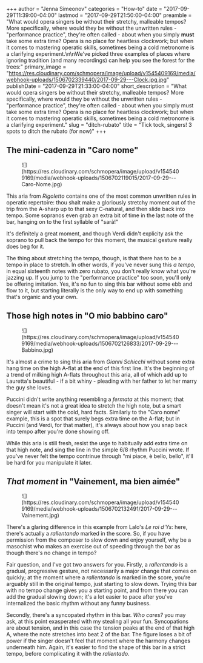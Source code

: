 +++
author = "Jenna Simeonov"
categories = "How-to"
date = "2017-09-29T11:39:00-04:00"
lastmod = "2017-09-29T21:50:00-04:00"
preamble = "What would opera singers be without their stretchy, malleable tempos? More specifically, where would they be without the unwritten rules - \"performance practice\", they're often called - about when you simply **must** take some extra time? Opera is no place for heartless clockwork; but when it comes to mastering operatic skills, sometimes being a cold metronome is a clarifying experiment.\n\nWe've picked three examples of places where ignoring tradition (and many recordings) can help you see the forest for the trees:"
primary_image = "https://res.cloudinary.com/schmopera/image/upload/v1545409169/media/webhook-uploads/1506702339440/2017-09-29---Clock.jpg.jpg"
publishDate = "2017-09-29T21:33:00-04:00"
short_description = "What would opera singers be without their stretchy, malleable tempos? More specifically, where would they be without the unwritten rules - &quot;performance practice&quot;, they&#039;re often called - about when you simply must take some extra time? Opera is no place for heartless clockwork; but when it comes to mastering operatic skills, sometimes being a cold metronome is a clarifying experiment."
slug = "ditch-rubato"
title = "Tick tock, singers! 3 spots to ditch the rubato (for now)"
+++

## The mini-cadenza in "Caro nome"

<figure data-type="image">
![](https://res.cloudinary.com/schmopera/image/upload/v1545409169/media/webhook-uploads/1506702119015/2017-09-29---Caro-Nome.jpg)
</figure>

This aria from *Rigoletto* contains one of the most common unwritten rules in operatic repertoire: thou shalt make a gloriously stretchy moment out of the trip from the A-sharp up to that sexy C-natural, and then slide back into tempo. Some sopranos even grab an extra bit of time in the last note of the bar, hanging on to the first syllable of "sarà!"

It's definitely a great moment, and though Verdi didn't explicity ask the soprano to pull back the tempo for this moment, the musical gesture really does beg for it. 

The thing about stretching the tempo, though, is that there has to be a tempo in place to stretch. In other words, if you've never sung this *a tempo*, in equal sixteenth notes with zero rubato, you don't really know what you're jazzing up. If you jump to the "performance practice" too soon, you'll only be offering imitation. Yes, it's no fun to sing this bar without some ebb and flow to it, but starting literally is the only way to end up with something that's organic and your own. 

## Those high notes in "O mio babbino caro"

<figure data-type="image">
![](https://res.cloudinary.com/schmopera/image/upload/v1545409169/media/webhook-uploads/1506702126833/2017-09-29---Babbino.jpg)
</figure>

It's almost a crime to sing this aria from *Gianni Schicchi* without some extra hang time on the high A-flat at the end of this first line. It's the beginning of a trend of milking high A-flats throughout this aria, all of which add up to Lauretta's beautiful - if a bit whiny - pleading with her father to let her marry the guy she loves. 

Puccini didn't write anything resembling a *fermata* at this moment; that doesn't mean it's not a great idea to stretch the high note, but a smart singer will start with the cold, hard facts. Similarly to the "Caro nome" example, this is a spot that surely begs extra time on the A-flat; but in Puccini (and Verdi, for that matter), it's always about how you snap back into tempo after you're done showing off.

While this aria is still fresh, resist the urge to habitually add extra time on that high note, and sing the line in the simple 6/8 rhythm Puccini wrote. If you've never felt the tempo contrinue through "mi piace, è bello, bello", it'll be hard for you manipulate it later.

## *That moment* in "Vainement, ma bien aimée"

<figure data-type="image">
![](https://res.cloudinary.com/schmopera/image/upload/v1545409169/media/webhook-uploads/1506702132491/2017-09-29---Vainement.jpg)
</figure>

There's a glaring difference in this example from Lalo's *Le roi d'Ys*: here, there's actually a *rallentando* marked in the score. So, if you have permission from the composer to slow down and enjoy yourself, why be a masochist who makes an exercise out of speeding through the bar as though there's no change in tempo?

Fair question, and I've got two answers for you. Firstly, a *rallentando* is a gradual, progressive gesture, not necessarily a major change that comes on quickly; at the moment where a *rallentando* is marked in the score, you're arguably still in the original tempo, just starting to slow down. Trying this bar with no tempo change gives you a starting point, and from there you can add the gradual slowing down; it's a lot easier to pace after you've internalized the basic rhythm without any funny business.

Secondly, there's a syncopated rhythm in this bar. *Who cares?* you may ask, at this point exasperated with my stealing all your fun. Syncopations are about tension, and in this case the tension peaks at the end of that high A, where the note stretches into beat 2 of the bar. The figure loses a bit of power if the singer doesn't feel that moment where the harmony changes underneath him. Again, it's easier to find the shape of this bar in a strict tempo, before complicating it with the *rallentado*.


